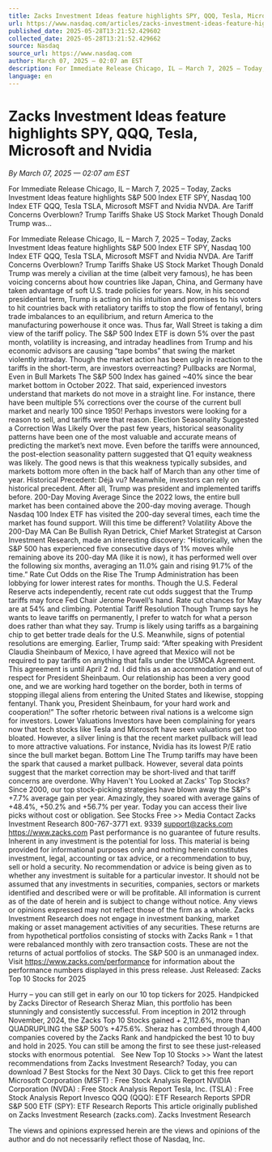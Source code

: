 ```yaml
---
title: Zacks Investment Ideas feature highlights SPY, QQQ, Tesla, Microsoft and Nvidia
url: https://www.nasdaq.com/articles/zacks-investment-ideas-feature-highlights-spy-qqq-tesla-microsoft-and-nvidia
published_date: 2025-05-28T13:21:52.429602
collected_date: 2025-05-28T13:21:52.429662
source: Nasdaq
source_url: https://www.nasdaq.com
author: March 07, 2025 — 02:07 am EST
description: For Immediate Release Chicago, IL – March 7, 2025 – Today, Zacks Investment Ideas feature highlights S&amp;P 500 Index ETF SPY, Nasdaq 100 Index ETF QQQ, Tesla TSLA, Microsoft MSFT and Nvidia NVDA. Are Tariff Concerns Overblown? Trump Tariffs Shake US Stock Market Though Donald Trump was...
language: en
---
```


# Zacks Investment Ideas feature highlights SPY, QQQ, Tesla, Microsoft and Nvidia

*By March 07, 2025 — 02:07 am EST*

For Immediate Release Chicago, IL – March 7, 2025 – Today, Zacks Investment Ideas feature highlights S&amp;P 500 Index ETF SPY, Nasdaq 100 Index ETF QQQ, Tesla TSLA, Microsoft MSFT and Nvidia NVDA. Are Tariff Concerns Overblown? Trump Tariffs Shake US Stock Market Though Donald Trump was...

For Immediate Release Chicago, IL – March 7, 2025 – Today, Zacks Investment Ideas feature highlights S&amp;P 500 Index ETF SPY, Nasdaq 100 Index ETF QQQ, Tesla TSLA, Microsoft MSFT and Nvidia NVDA. Are Tariff Concerns Overblown? Trump Tariffs Shake US Stock Market Though Donald Trump was merely a civilian at the time (albeit very famous), he has been voicing concerns about how countries like Japan, China, and Germany have taken advantage of soft U.S. trade policies for years. Now, in his second presidential term, Trump is acting on his intuition and promises to his voters to hit countries back with retaliatory tariffs to stop the flow of fentanyl, bring trade imbalances to an equilibrium, and return America to the manufacturing powerhouse it once was. 
 Thus far, Wall Street is taking a dim view of the tariff policy. The S&amp;P 500 Index ETF is down 5% over the past month, volatility is increasing, and intraday headlines from Trump and his economic advisors are causing “tape bombs” that swing the market violently intraday. Though the market action has been ugly in reaction to the tariffs in the short-term, are investors overreacting? Pullbacks are Normal, Even in Bull Markets The S&amp;P 500 Index has gained ~40% since the bear market bottom in October 2022. That said, experienced investors understand that markets do not move in a straight line. For instance, there have been multiple 5% corrections over the course of the current bull market and nearly 100 since 1950! Perhaps investors were looking for a reason to sell, and tariffs were that reason. Election Seasonality Suggested a Correction Was Likely Over the past few years, historical seasonality patterns have been one of the most valuable and accurate means of predicting the market’s next move. Even before the tariffs were announced, the post-election seasonality pattern suggested that Q1 equity weakness was likely. The good news is that this weakness typically subsides, and markets bottom more often in the back half of March than any other time of year. Historical Precedent: Déjà vu? Meanwhile, investors can rely on historical precedent. After all, Trump was president and implemented tariffs before. 200-Day Moving Average Since the 2022 lows, the entire bull market has been contained above the 200-day moving average. Though Nasdaq 100 Index ETF has visited the 200-day several times, each time the market has found support. Will this time be different? 
 Volatility Above the 200-Day MA Can Be Bullish Ryan Detrick, Chief Market Strategist at Carson Investment Research, made an interesting discovery: “Historically, when the S&amp;P 500 has experienced five consecutive days of 1% moves while remaining above its 200-day MA (like it is now), it has performed well over the following six months, averaging an 11.0% gain and rising 91.7% of the time.” Rate Cut Odds on the Rise The Trump Administration has been lobbying for lower interest rates for months. Though the U.S. Federal Reserve acts independently, recent rate cut odds suggest that the Trump tariffs may force Fed Chair Jerome Powell’s hand. Rate cut chances for May are at 54% and climbing. Potential Tariff Resolution Though Trump says he wants to leave tariffs on permanently, I prefer to watch for what a person does rather than what they say. Trump is likely using tariffs as a bargaining chip to get better trade deals for the U.S. Meanwhile, signs of potential resolutions are emerging. Earlier, Trump said: “After speaking with President Claudia Sheinbaum of Mexico, I have agreed that Mexico will not be required to pay tariffs on anything that falls under the USMCA Agreement. This agreement is until April 2 nd. I did this as an accommodation and out of respect for President Sheinbaum. Our relationship has been a very good one, and we are working hard together on the border, both in terms of stopping illegal aliens from entering the United States and likewise, stopping fentanyl. Thank you, President Sheinbaum, for your hard work and cooperation!” 
 The softer rhetoric between rival nations is a welcome sign for investors. Lower Valuations Investors have been complaining for years now that tech stocks like Tesla and Microsoft have seen valuations get too bloated. However, a silver lining is that the recent market pullback will lead to more attractive valuations. For instance, Nvidia has its lowest P/E ratio since the bull market began. Bottom Line The Trump tariffs may have been the spark that caused a market pullback. However, several data points suggest that the market correction may be short-lived and that tariff concerns are overdone. Why Haven't You Looked at Zacks' Top Stocks? Since 2000, our top stock-picking strategies have blown away the S&amp;P's +7.7% average gain per year. Amazingly, they soared with average gains of +48.4%, +50.2% and +56.7% per year. Today you can access their live picks without cost or obligation. 
 See Stocks Free &gt;&gt; Media Contact Zacks Investment Research 800-767-3771 ext. 9339 support@zacks.com https://www.zacks.com Past performance is no guarantee of future results. Inherent in any investment is the potential for loss. This material is being provided for informational purposes only and nothing herein constitutes investment, legal, accounting or tax advice, or a recommendation to buy, sell or hold a security. No recommendation or advice is being given as to whether any investment is suitable for a particular investor. It should not be assumed that any investments in securities, companies, sectors or markets identified and described were or will be profitable. All information is current as of the date of herein and is subject to change without notice. Any views or opinions expressed may not reflect those of the firm as a whole. Zacks Investment Research does not engage in investment banking, market making or asset management activities of any securities. These returns are from hypothetical portfolios consisting of stocks with Zacks Rank = 1 that were rebalanced monthly with zero transaction costs. These are not the returns of actual portfolios of stocks. The S&amp;P 500 is an unmanaged index. Visit https://www.zacks.com/performance for information about the performance numbers displayed in this press release. 
 Just Released: Zacks Top 10 Stocks for 2025 
 
 Hurry – you can still get in early on our 10 top tickers for 2025. Handpicked by Zacks Director of Research Sheraz Mian, this portfolio has been stunningly and consistently successful. From inception in 2012 through November, 2024, the Zacks Top 10 Stocks gained + 2,112.6%, more than QUADRUPLING the S&amp;P 500’s +475.6%. Sheraz has combed through 4,400 companies covered by the Zacks Rank and handpicked the best 10 to buy and hold in 2025. You can still be among the first to see these just-released stocks with enormous potential. 
   See New Top 10 Stocks &gt;&gt; Want the latest recommendations from Zacks Investment Research? Today, you can download 7 Best Stocks for the Next 30 Days. Click to get this free report Microsoft Corporation (MSFT) : Free Stock Analysis Report NVIDIA Corporation (NVDA) : Free Stock Analysis Report Tesla, Inc. (TSLA) : Free Stock Analysis Report Invesco QQQ (QQQ): ETF Research Reports SPDR S&amp;P 500 ETF (SPY): ETF Research Reports This article originally published on Zacks Investment Research (zacks.com). Zacks Investment Research

The views and opinions expressed herein are the views and opinions of the author and do not necessarily reflect those of Nasdaq, Inc.
